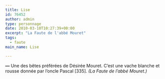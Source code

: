 ```yaml
---
title: Lise
id: 76452
author: admin
type: personnage
date: 2010-03-10T10:27:39+00:00
excerpt: "La Faute de l'abbé Mouret"
tags:
  - faute
main_name: Lise

---
```

**—** Une des bêtes préférées de Désirée Mouret. C&rsquo;est une vache blanche et rousse donnée par l&rsquo;oncle Pascal [335]. _(La Faute de l&rsquo;abbé Mouret.)_